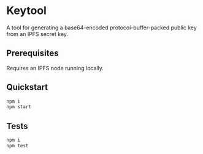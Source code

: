 # Keytool

A tool for generating a base64-encoded protocol-buffer-packed public key from an IPFS secret key.

## Prerequisites

Requires an IPFS node running locally.

## Quickstart

```bash
npm i
npm start
```

## Tests

```bash
npm i
npm test
```

